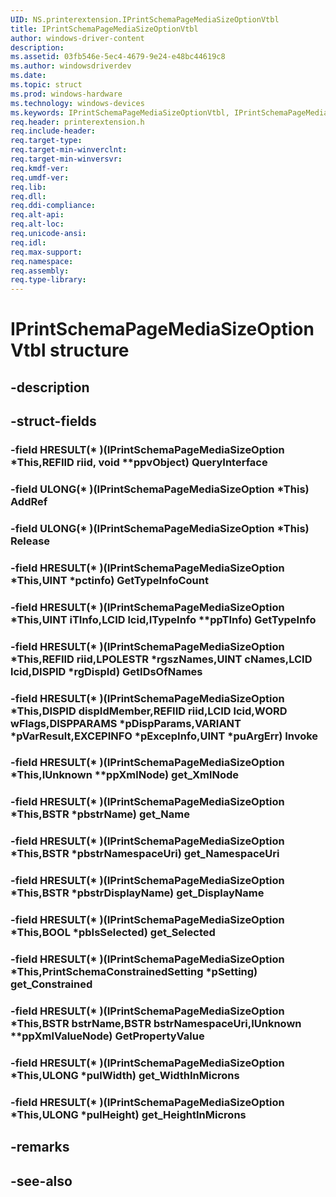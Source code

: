```yaml
---
UID: NS.printerextension.IPrintSchemaPageMediaSizeOptionVtbl
title: IPrintSchemaPageMediaSizeOptionVtbl
author: windows-driver-content
description: 
ms.assetid: 03fb546e-5ec4-4679-9e24-e48bc44619c8
ms.author: windowsdriverdev
ms.date: 
ms.topic: struct
ms.prod: windows-hardware
ms.technology: windows-devices
ms.keywords: IPrintSchemaPageMediaSizeOptionVtbl, IPrintSchemaPageMediaSizeOptionVtbl
req.header: printerextension.h
req.include-header:
req.target-type:
req.target-min-winverclnt:
req.target-min-winversvr:
req.kmdf-ver:
req.umdf-ver:
req.lib:
req.dll:
req.ddi-compliance:
req.alt-api:
req.alt-loc:
req.unicode-ansi:
req.idl:
req.max-support:
req.namespace:
req.assembly:
req.type-library:
---
```


# IPrintSchemaPageMediaSizeOptionVtbl structure

## -description



## -struct-fields

### -field HRESULT(* )(IPrintSchemaPageMediaSizeOption *This,REFIID riid, void **ppvObject) QueryInterface			
 	
### -field ULONG(* )(IPrintSchemaPageMediaSizeOption *This) AddRef			
 	
### -field ULONG(* )(IPrintSchemaPageMediaSizeOption *This) Release			
 	
### -field HRESULT(* )(IPrintSchemaPageMediaSizeOption *This,UINT *pctinfo) GetTypeInfoCount			
 	
### -field HRESULT(* )(IPrintSchemaPageMediaSizeOption *This,UINT iTInfo,LCID lcid,ITypeInfo **ppTInfo) GetTypeInfo			
 	
### -field HRESULT(* )(IPrintSchemaPageMediaSizeOption *This,REFIID riid,LPOLESTR *rgszNames,UINT cNames,LCID lcid,DISPID *rgDispId) GetIDsOfNames			
 	
### -field HRESULT(* )(IPrintSchemaPageMediaSizeOption *This,DISPID dispIdMember,REFIID riid,LCID lcid,WORD wFlags,DISPPARAMS *pDispParams,VARIANT *pVarResult,EXCEPINFO *pExcepInfo,UINT *puArgErr) Invoke			
 	
### -field HRESULT(* )(IPrintSchemaPageMediaSizeOption *This,IUnknown **ppXmlNode) get_XmlNode			
 	
### -field HRESULT(* )(IPrintSchemaPageMediaSizeOption *This,BSTR *pbstrName) get_Name			
 	
### -field HRESULT(* )(IPrintSchemaPageMediaSizeOption *This,BSTR *pbstrNamespaceUri) get_NamespaceUri			
 	
### -field HRESULT(* )(IPrintSchemaPageMediaSizeOption *This,BSTR *pbstrDisplayName) get_DisplayName			
 	
### -field HRESULT(* )(IPrintSchemaPageMediaSizeOption *This,BOOL *pbIsSelected) get_Selected			
 	
### -field HRESULT(* )(IPrintSchemaPageMediaSizeOption *This,PrintSchemaConstrainedSetting *pSetting) get_Constrained			
 	
### -field HRESULT(* )(IPrintSchemaPageMediaSizeOption *This,BSTR bstrName,BSTR bstrNamespaceUri,IUnknown **ppXmlValueNode) GetPropertyValue			
 	
### -field HRESULT(* )(IPrintSchemaPageMediaSizeOption *This,ULONG *pulWidth) get_WidthInMicrons			
 	
### -field HRESULT(* )(IPrintSchemaPageMediaSizeOption *This,ULONG *pulHeight) get_HeightInMicrons			
 	
## -remarks

## -see-also